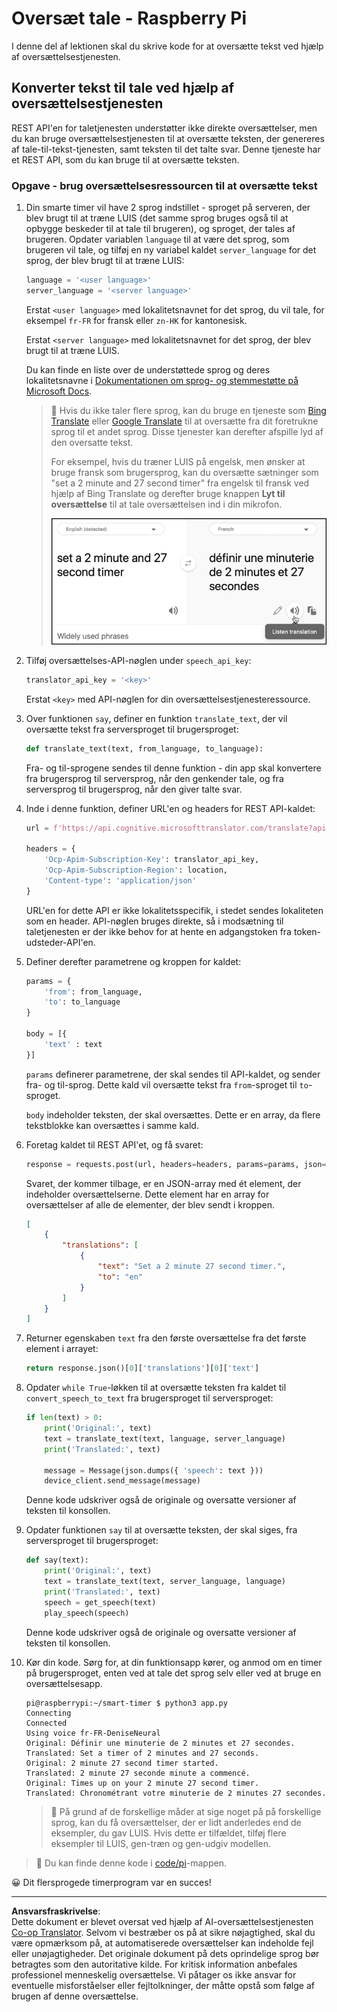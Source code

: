 <!--
CO_OP_TRANSLATOR_METADATA:
{
  "original_hash": "bbb5aa34221fe129dd3ce4d9ec33831a",
  "translation_date": "2025-08-27T21:15:54+00:00",
  "source_file": "6-consumer/lessons/4-multiple-language-support/pi-translate-speech.md",
  "language_code": "da"
}
-->
# Oversæt tale - Raspberry Pi

I denne del af lektionen skal du skrive kode for at oversætte tekst ved hjælp af oversættelsestjenesten.

## Konverter tekst til tale ved hjælp af oversættelsestjenesten

REST API'en for taletjenesten understøtter ikke direkte oversættelser, men du kan bruge oversættelsestjenesten til at oversætte teksten, der genereres af tale-til-tekst-tjenesten, samt teksten til det talte svar. Denne tjeneste har et REST API, som du kan bruge til at oversætte teksten.

### Opgave - brug oversættelsesressourcen til at oversætte tekst

1. Din smarte timer vil have 2 sprog indstillet - sproget på serveren, der blev brugt til at træne LUIS (det samme sprog bruges også til at opbygge beskeder til at tale til brugeren), og sproget, der tales af brugeren. Opdater variablen `language` til at være det sprog, som brugeren vil tale, og tilføj en ny variabel kaldet `server_language` for det sprog, der blev brugt til at træne LUIS:

    ```python
    language = '<user language>'
    server_language = '<server language>'
    ```

    Erstat `<user language>` med lokalitetsnavnet for det sprog, du vil tale, for eksempel `fr-FR` for fransk eller `zn-HK` for kantonesisk.

    Erstat `<server language>` med lokalitetsnavnet for det sprog, der blev brugt til at træne LUIS.

    Du kan finde en liste over de understøttede sprog og deres lokalitetsnavne i [Dokumentationen om sprog- og stemmestøtte på Microsoft Docs](https://docs.microsoft.com/azure/cognitive-services/speech-service/language-support?WT.mc_id=academic-17441-jabenn#speech-to-text).

    > 💁 Hvis du ikke taler flere sprog, kan du bruge en tjeneste som [Bing Translate](https://www.bing.com/translator) eller [Google Translate](https://translate.google.com) til at oversætte fra dit foretrukne sprog til et andet sprog. Disse tjenester kan derefter afspille lyd af den oversatte tekst.
    >
    > For eksempel, hvis du træner LUIS på engelsk, men ønsker at bruge fransk som brugersprog, kan du oversætte sætninger som "set a 2 minute and 27 second timer" fra engelsk til fransk ved hjælp af Bing Translate og derefter bruge knappen **Lyt til oversættelse** til at tale oversættelsen ind i din mikrofon.
    >
    > ![Knappen lyt til oversættelse på Bing Translate](../../../../../translated_images/bing-translate.348aa796d6efe2a92f41ea74a5cf42bb4c63d6faaa08e7f46924e072a35daa48.da.png)

1. Tilføj oversættelses-API-nøglen under `speech_api_key`:

    ```python
    translator_api_key = '<key>'
    ```

    Erstat `<key>` med API-nøglen for din oversættelsestjenesteressource.

1. Over funktionen `say`, definer en funktion `translate_text`, der vil oversætte tekst fra serversproget til brugersproget:

    ```python
    def translate_text(text, from_language, to_language):
    ```

    Fra- og til-sprogene sendes til denne funktion - din app skal konvertere fra brugersprog til serversprog, når den genkender tale, og fra serversprog til brugersprog, når den giver talte svar.

1. Inde i denne funktion, definer URL'en og headers for REST API-kaldet:

    ```python
    url = f'https://api.cognitive.microsofttranslator.com/translate?api-version=3.0'

    headers = {
        'Ocp-Apim-Subscription-Key': translator_api_key,
        'Ocp-Apim-Subscription-Region': location,
        'Content-type': 'application/json'
    }
    ```

    URL'en for dette API er ikke lokalitetsspecifik, i stedet sendes lokaliteten som en header. API-nøglen bruges direkte, så i modsætning til taletjenesten er der ikke behov for at hente en adgangstoken fra token-udsteder-API'en.

1. Definer derefter parametrene og kroppen for kaldet:

    ```python
    params = {
        'from': from_language,
        'to': to_language
    }

    body = [{
        'text' : text
    }]
    ```

    `params` definerer parametrene, der skal sendes til API-kaldet, og sender fra- og til-sprog. Dette kald vil oversætte tekst fra `from`-sproget til `to`-sproget.

    `body` indeholder teksten, der skal oversættes. Dette er en array, da flere tekstblokke kan oversættes i samme kald.

1. Foretag kaldet til REST API'et, og få svaret:

    ```python
    response = requests.post(url, headers=headers, params=params, json=body)
    ```

    Svaret, der kommer tilbage, er en JSON-array med ét element, der indeholder oversættelserne. Dette element har en array for oversættelser af alle de elementer, der blev sendt i kroppen.

    ```json
    [
        {
            "translations": [
                {
                    "text": "Set a 2 minute 27 second timer.",
                    "to": "en"
                }
            ]
        }
    ]
    ```

1. Returner egenskaben `text` fra den første oversættelse fra det første element i arrayet:

    ```python
    return response.json()[0]['translations'][0]['text']
    ```

1. Opdater `while True`-løkken til at oversætte teksten fra kaldet til `convert_speech_to_text` fra brugersproget til serversproget:

    ```python
    if len(text) > 0:
        print('Original:', text)
        text = translate_text(text, language, server_language)
        print('Translated:', text)

        message = Message(json.dumps({ 'speech': text }))
        device_client.send_message(message)
    ```

    Denne kode udskriver også de originale og oversatte versioner af teksten til konsollen.

1. Opdater funktionen `say` til at oversætte teksten, der skal siges, fra serversproget til brugersproget:

    ```python
    def say(text):
        print('Original:', text)
        text = translate_text(text, server_language, language)
        print('Translated:', text)
        speech = get_speech(text)
        play_speech(speech)
    ```

    Denne kode udskriver også de originale og oversatte versioner af teksten til konsollen.

1. Kør din kode. Sørg for, at din funktionsapp kører, og anmod om en timer på brugersproget, enten ved at tale det sprog selv eller ved at bruge en oversættelsesapp.

    ```output
    pi@raspberrypi:~/smart-timer $ python3 app.py
    Connecting
    Connected
    Using voice fr-FR-DeniseNeural
    Original: Définir une minuterie de 2 minutes et 27 secondes.
    Translated: Set a timer of 2 minutes and 27 seconds.
    Original: 2 minute 27 second timer started.
    Translated: 2 minute 27 seconde minute a commencé.
    Original: Times up on your 2 minute 27 second timer.
    Translated: Chronométrant votre minuterie de 2 minutes 27 secondes.
    ```

    > 💁 På grund af de forskellige måder at sige noget på på forskellige sprog, kan du få oversættelser, der er lidt anderledes end de eksempler, du gav LUIS. Hvis dette er tilfældet, tilføj flere eksempler til LUIS, gen-træn og gen-udgiv modellen.

> 💁 Du kan finde denne kode i [code/pi](../../../../../6-consumer/lessons/4-multiple-language-support/code/pi)-mappen.

😀 Dit flersprogede timerprogram var en succes!

---

**Ansvarsfraskrivelse**:  
Dette dokument er blevet oversat ved hjælp af AI-oversættelsestjenesten [Co-op Translator](https://github.com/Azure/co-op-translator). Selvom vi bestræber os på at sikre nøjagtighed, skal du være opmærksom på, at automatiserede oversættelser kan indeholde fejl eller unøjagtigheder. Det originale dokument på dets oprindelige sprog bør betragtes som den autoritative kilde. For kritisk information anbefales professionel menneskelig oversættelse. Vi påtager os ikke ansvar for eventuelle misforståelser eller fejltolkninger, der måtte opstå som følge af brugen af denne oversættelse.
